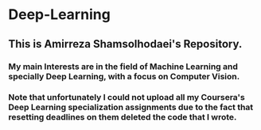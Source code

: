 # Deep-Learning
## This is Amirreza Shamsolhodaei's Repository.
### My main Interests are in the field of Machine Learning and specially Deep Learning, with a focus on Computer Vision.
### Note that unfortunately I could not upload all my Coursera's Deep Learning specialization assignments due to the fact that resetting deadlines on them deleted the code that I wrote.
